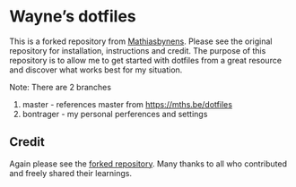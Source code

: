 # Wayne’s dotfiles

This is a forked repository from [Mathiasbynens](https://github.com/mathiasbynens/dotfiles). Please see the original repository for installation, instructions and credit.  The purpose of this repository is to allow me to get started with dotfiles from a great resource and discover what works best for my situation.

Note: There are 2 branches
 1. master - references master from https://mths.be/dotfiles 
 2. bontrager - my personal perferences and settings

## Credit

Again please see the [forked repository](https://github.com/mathiasbynens/dotfiles). Many thanks to all who contributed and freely shared their learnings.
